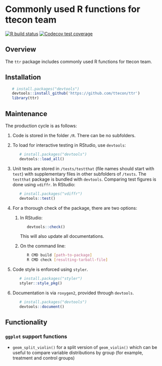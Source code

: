 # Commonly used R functions for ttecon team
<!-- badges: start -->
[![R build status](https://github.com/ttecon/ttr/workflows/R-CMD-check/badge.svg)](https://github.com/ttecon/ttr/actions)
[![Codecov test coverage](https://codecov.io/gh/ttecon/ttr/branch/master/graph/badge.svg)](https://codecov.io/gh/ttecon/ttr?branch=master)
<!-- badges: end -->

## Overview

The `ttr` package includes commonly used R functions for ttecon team.


## Installation

```R
   # install.packages("devtools")
   devtools::install_github('https://github.com/ttecon/ttr')
   library(ttr)
```

## Maintenance

The production cycle is as follows:

1. Code is stored in the folder `/R`. There can be no subfolders.
2. To load for interactive testing in RStudio, use `devtools`:

      ```R
         # install.packages("devtools")
         devtools::load_all()
      ```

3. Unit tests are stored in `/tests/testthat` (file names should start with `test`) with supplementary files in other subfolders of `/tests`. The `testthat` package is bundled with `devtools`. Comparing test figures is done using `vdiffr`. In RStudio:

      ```R
         # install.packages("vdiffr")
         devtools::test()
      ```

4. For a thorough check of the package, there are two options:
   1. In RStudio:

         ```R
            devtools::check()
         ```

      This will also update all documentations.

   2. On the command line:

         ```bash
            R CMD build [path-to-package]
            R CMD check [resulting-tarball-file]
         ```

5. Code style is enforced using `styler`.

      ```R
         # install.packages("styler")
         styler::style_pkg()
      ```

6. Documentation is via `roxygen2`, provided through `devtools`.

      ```R
         # install.packages("devtools")
         devtools::document()
      ```

## Functionality

### `ggplot` support functions

- `geom_split_violin()` for a split version of `geom_violin()` which can be useful to compare variable distributions by group (for example, treatment and control groups)
